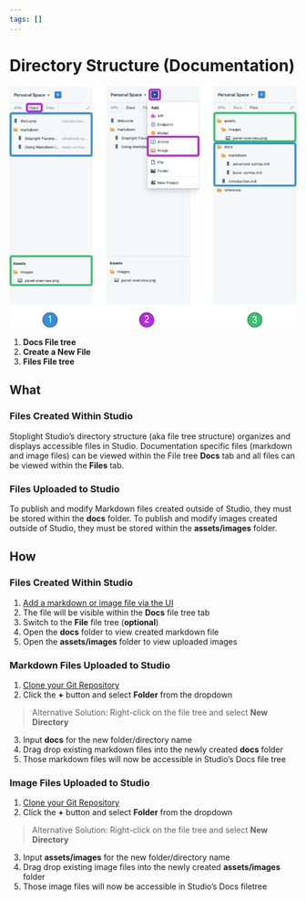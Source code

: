 ```yaml
---
tags: []
---
```


# Directory Structure (Documentation) 

![Docs Directory Structure](../../assets/images/docs-directory.png)

1. **Docs File tree**
2. **Create a New File** 
3. **Files File tree** 

## What 

### Files Created Within Studio
Stoplight Studio’s directory structure (aka file tree structure) organizes and displays accessible files in Studio. Documentation specific files (markdown and image files) can be viewed within the File tree **Docs** tab and all files can be viewed within the **Files** tab.

### Files Uploaded to Studio
To publish and modify Markdown files created outside of Studio, they must be stored within the **docs** folder. To publish and modify images created outside of Studio, they must be stored within the **assets/images** folder. 

## How 

### Files Created Within Studio 
1. [Add a markdown or image file via the UI](../Workflow/working-with-files.md)
2. The file will be visible within the **Docs** file tree tab
3. Switch to the **File** file tree (**optional**)
4. Open the **docs** folder to view created markdown file 
5. Open the **assets/images** folder to view uploaded images

### Markdown Files Uploaded to Studio 
1. [Clone your Git Repository](../Workflow/working-with-git.md)
2. Click the **+** button and select **Folder** from the dropdown 

> Alternative Solution: Right-click on the file tree and select **New Directory** 

3. Input **docs** for the new folder/directory name 
4. Drag drop existing markdown files into the newly created **docs** folder 
5. Those markdown files will now be accessible in Studio’s Docs file tree 

### Image Files Uploaded to Studio 
1. [Clone your Git Repository](../Workflow/working-with-git.md)
2. Click the **+** button and select **Folder** from the dropdown 

> Alternative Solution: Right-click on the file tree and select **New Directory** 

3. Input **assets/images** for the new folder/directory name 
4. Drag drop existing image files into the newly created **assets/images** folder 
5. Those image files will now be accessible in Studio’s Docs filetree 




